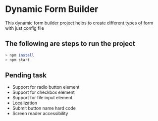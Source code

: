 # Dynamic Form Builder
This dynamic form builder project helps to create different types of form with 
just config file 

## The following are steps to run the project

```bash
> npm install
> npm start
```

## Pending task
* Support for radio button element
* Support for checkbox element
* Support for file input element
* Localization
* Submit button name hard code 
* Screen reader accessibility 